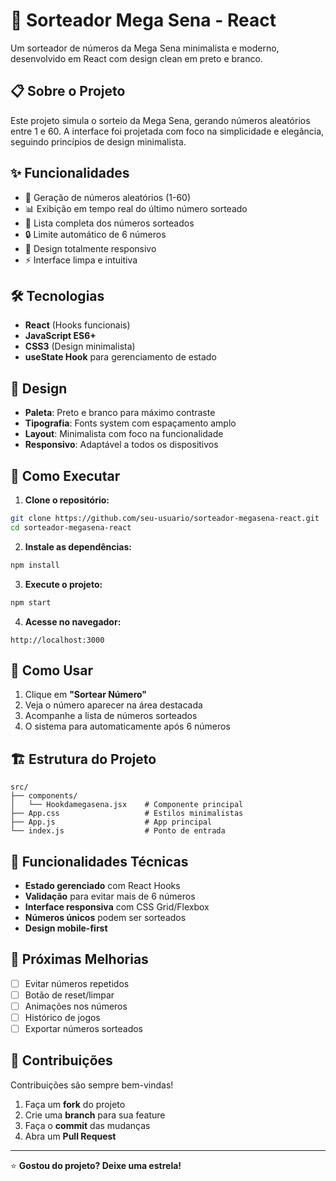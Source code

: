# 🎲 Sorteador Mega Sena - React

Um sorteador de números da Mega Sena minimalista e moderno, desenvolvido em React com design clean em preto e branco.

## 📋 Sobre o Projeto

Este projeto simula o sorteio da Mega Sena, gerando números aleatórios entre 1 e 60. A interface foi projetada com foco na simplicidade e elegância, seguindo princípios de design minimalista.

## ✨ Funcionalidades

- 🎯 Geração de números aleatórios (1-60)
- 📊 Exibição em tempo real do último número sorteado
- 📝 Lista completa dos números sorteados
- 🔒 Limite automático de 6 números
- 📱 Design totalmente responsivo
- ⚡ Interface limpa e intuitiva

## 🛠️ Tecnologias

- **React** (Hooks funcionais)
- **JavaScript ES6+**
- **CSS3** (Design minimalista)
- **useState Hook** para gerenciamento de estado

## 🎨 Design

- **Paleta**: Preto e branco para máximo contraste
- **Tipografia**: Fonts system com espaçamento amplo
- **Layout**: Minimalista com foco na funcionalidade
- **Responsivo**: Adaptável a todos os dispositivos

## 🚀 Como Executar

1. **Clone o repositório:**
```bash
git clone https://github.com/seu-usuario/sorteador-megasena-react.git
cd sorteador-megasena-react
```

2. **Instale as dependências:**
```bash
npm install
```

3. **Execute o projeto:**
```bash
npm start
```

4. **Acesse no navegador:**
```
http://localhost:3000
```

## 📱 Como Usar

1. Clique em **"Sortear Número"**
2. Veja o número aparecer na área destacada
3. Acompanhe a lista de números sorteados
4. O sistema para automaticamente após 6 números

## 🏗️ Estrutura do Projeto

```
src/
├── components/
│   └── Hookdamegasena.jsx    # Componente principal
├── App.css                   # Estilos minimalistas
├── App.js                    # App principal
└── index.js                  # Ponto de entrada
```

## 🔧 Funcionalidades Técnicas

- **Estado gerenciado** com React Hooks
- **Validação** para evitar mais de 6 números
- **Interface responsiva** com CSS Grid/Flexbox
- **Números únicos** podem ser sorteados
- **Design mobile-first**

## 🎯 Próximas Melhorias

- [ ] Evitar números repetidos
- [ ] Botão de reset/limpar
- [ ] Animações nos números
- [ ] Histórico de jogos
- [ ] Exportar números sorteados

## 🤝 Contribuições

Contribuições são sempre bem-vindas!

1. Faça um **fork** do projeto
2. Crie uma **branch** para sua feature
3. Faça o **commit** das mudanças
4. Abra um **Pull Request**

---

⭐ **Gostou do projeto? Deixe uma estrela!**
